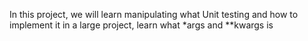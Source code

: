 In this project, we will learn manipulating what Unit testing and how to implement it in a large project, learn what *args and **kwargs is
